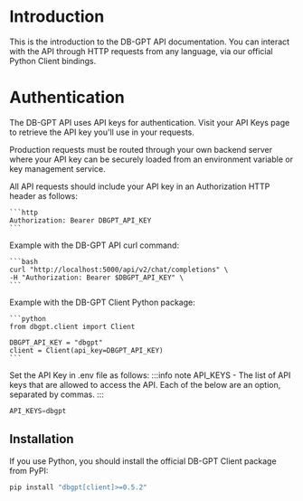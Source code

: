 # Introduction

This is the introduction to the DB-GPT API documentation. You can interact with the API through HTTP requests from any language, via our official Python Client bindings.

# Authentication
The DB-GPT API uses API keys for authentication. Visit your API Keys page to retrieve the API key you'll use in your requests.

Production requests must be routed through your own backend server where your API key can be securely loaded from an environment variable or key management service.

All API requests should include your API key in an Authorization HTTP header as follows:
    
    ```http
    Authorization: Bearer DBGPT_API_KEY
    ```
Example with the DB-GPT API curl command:

    ```bash
    curl "http://localhost:5000/api/v2/chat/completions" \
    -H "Authorization: Bearer $DBGPT_API_KEY" \
    ```
Example with the DB-GPT Client Python package:
    
    ```python
    from dbgpt.client import Client

    DBGPT_API_KEY = "dbgpt"
    client = Client(api_key=DBGPT_API_KEY)
    ```
Set the API Key in .env file as follows:
:::info note
API_KEYS - The list of API keys that are allowed to access the API. Each of the below are an option, separated by commas.
:::
```python
API_KEYS=dbgpt
```

## Installation
If you use Python, you should install the official DB-GPT Client package from PyPI:

```bash
pip install "dbgpt[client]>=0.5.2"
```

